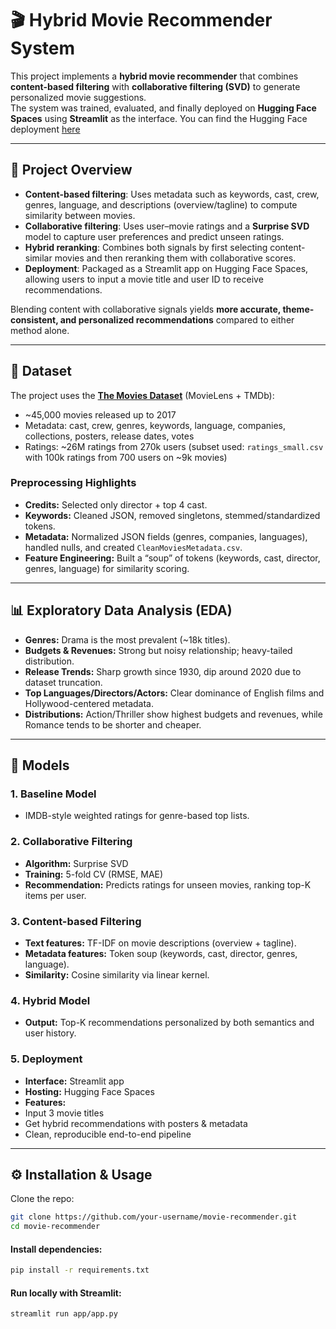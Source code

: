 # 🎬 Hybrid Movie Recommender System  

This project implements a **hybrid movie recommender** that combines **content-based filtering** with **collaborative filtering (SVD)** to generate personalized movie suggestions.  
The system was trained, evaluated, and finally deployed on **Hugging Face Spaces** using **Streamlit** as the interface. You can find the Hugging Face deployment [here](https://huggingface.co/spaces/ranarokni/Movie-Recommender)


---

## 🚀 Project Overview  

- **Content-based filtering**: Uses metadata such as keywords, cast, crew, genres, language, and descriptions (overview/tagline) to compute similarity between movies.  
- **Collaborative filtering**: Uses user–movie ratings and a **Surprise SVD** model to capture user preferences and predict unseen ratings.  
- **Hybrid reranking**: Combines both signals by first selecting content-similar movies and then reranking them with collaborative scores.  
- **Deployment**: Packaged as a Streamlit app on Hugging Face Spaces, allowing users to input a movie title and user ID to receive recommendations.  

Blending content with collaborative signals yields **more accurate, theme-consistent, and personalized recommendations** compared to either method alone.  

---

## 📂 Dataset  

The project uses the [**The Movies Dataset**](https://www.kaggle.com/datasets/rounakbanik/the-movies-dataset) (MovieLens + TMDb):  
- ~45,000 movies released up to 2017  
- Metadata: cast, crew, genres, keywords, language, companies, collections, posters, release dates, votes  
- Ratings: ~26M ratings from 270k users (subset used: `ratings_small.csv` with 100k ratings from 700 users on ~9k movies)  

### Preprocessing Highlights  
- **Credits:** Selected only director + top 4 cast.  
- **Keywords:** Cleaned JSON, removed singletons, stemmed/standardized tokens.  
- **Metadata:** Normalized JSON fields (genres, companies, languages), handled nulls, and created `CleanMoviesMetadata.csv`.  
- **Feature Engineering:** Built a “soup” of tokens (keywords, cast, director, genres, language) for similarity scoring.  

---

## 📊 Exploratory Data Analysis (EDA)  

- **Genres:** Drama is the most prevalent (~18k titles).  
- **Budgets & Revenues:** Strong but noisy relationship; heavy-tailed distribution.  
- **Release Trends:** Sharp growth since 1930, dip around 2020 due to dataset truncation.  
- **Top Languages/Directors/Actors:** Clear dominance of English films and Hollywood-centered metadata.  
- **Distributions:** Action/Thriller show highest budgets and revenues, while Romance tends to be shorter and cheaper.  

---

## 🧠 Models  

### 1. **Baseline Model**  
- IMDB-style weighted ratings for genre-based top lists.  

### 2. **Collaborative Filtering**  
- **Algorithm:** Surprise SVD  
- **Training:** 5-fold CV (RMSE, MAE)  
- **Recommendation:** Predicts ratings for unseen movies, ranking top-K items per user.  

### 3. **Content-based Filtering**  
- **Text features:** TF-IDF on movie descriptions (overview + tagline).  
- **Metadata features:** Token soup (keywords, cast, director, genres, language).  
- **Similarity:** Cosine similarity via linear kernel.  

### 4. **Hybrid Model**  
- **Output:** Top-K recommendations personalized by both semantics and user history.  

### 5. **Deployment**  
- **Interface:** Streamlit app  
- **Hosting:** Hugging Face Spaces  
- **Features:**  
- Input 3 movie titles  
- Get hybrid recommendations with posters & metadata  
- Clean, reproducible end-to-end pipeline  

---


## ⚙️ Installation & Usage  

Clone the repo:  
```bash
git clone https://github.com/your-username/movie-recommender.git
cd movie-recommender
```

#### Install dependencies:
```bash
pip install -r requirements.txt
```

#### Run locally with Streamlit:
```bash
streamlit run app/app.py
```

